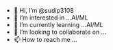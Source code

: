 - 👋 Hi, I’m @sudip3108
- 👀 I’m interested in ...AI/ML
- 🌱 I’m currently learning ...AI/ML
- 💞️ I’m looking to collaborate on ...
- 📫 How to reach me ...

<!---
sudip3108/sudip3108 is a ✨ special ✨ repository because its `README.md` (this file) appears on your GitHub profile.
You can click the Preview link to take a look at your changes.
--->
